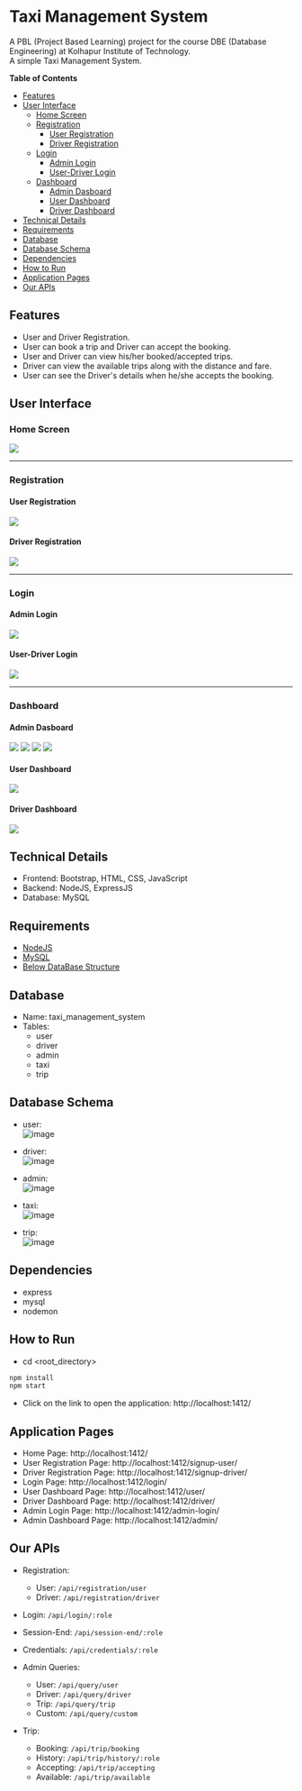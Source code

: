 <h1> Taxi Management System </h1>

A PBL (Project Based Learning) project for the course DBE (Database Engineering) at Kolhapur Institute of Technology.  
A simple Taxi Management System.

<!-- START doctoc generated TOC please keep comment here to allow auto update -->
<!-- DON'T EDIT THIS SECTION, INSTEAD RE-RUN doctoc TO UPDATE -->
**Table of Contents**

- [Features](#features)
- [User Interface](#user-interface)
  - [Home Screen](#home-screen)
  - [Registration](#registration)
    - [User Registration](#user-registration)
    - [Driver Registration](#driver-registration)
  - [Login](#login)
    - [Admin Login](#admin-login)
    - [User-Driver Login](#user-driver-login)
  - [Dashboard](#dashboard)
    - [Admin Dasboard](#admin-dasboard)
    - [User Dashboard](#user-dashboard)
    - [Driver Dashboard](#driver-dashboard)
- [Technical Details](#technical-details)
- [Requirements](#requirements)
- [Database](#database)
- [Database Schema](#database-schema)
- [Dependencies](#dependencies)
- [How to Run](#how-to-run)
- [Application Pages](#application-pages)
- [Our APIs](#our-apis)

<!-- END doctoc generated TOC please keep comment here to allow auto update -->


## Features

- User and Driver Registration.
- User can book a trip and Driver can accept the booking.
- User and Driver can view his/her booked/accepted trips.
- Driver can view the available trips along with the distance and fare.
- User can see the Driver's details when he/she accepts the booking.

## User Interface

### Home Screen
<img height="auto" src="./Documentation\UI\Home.jpg" />

<hr>

### Registration

#### User Registration 
<img  src="./Documentation\UI\registration-user.jpg"/>

#### Driver Registration 
<img  src="./Documentation\UI\registration-driverLicenceInfo.jpg"/>

<hr>

### Login

#### Admin Login
<img  src="./Documentation\UI\login-admin.jpg"/>

#### User-Driver Login 
<img  src="./Documentation\UI\login-userDriver.jpg"/>

<hr>

### Dashboard

#### Admin Dasboard
<img  src="./Documentation\UI\admin1.jpg"/>
<img  src="./Documentation\UI\Admin2.jpg"/>
<img  src="./Documentation\UI\Admin3.jpg"/>
<img  src="./Documentation\UI\Admin4.jpg"/>

#### User Dashboard 
<img  src="./Documentation\UI\dashboard-user.jpg"/>

#### Driver Dashboard 
<img  src="./Documentation\UI\dashboard-driver.jpg"/>

## Technical Details

- Frontend: Bootstrap, HTML, CSS, JavaScript
- Backend: NodeJS, ExpressJS
- Database: MySQL

## Requirements

- [NodeJS](https://nodejs.org/en/)
- [MySQL](https://www.mysql.com/)
- [Below DataBase Structure](#database "Database & Database Structure")

## Database

- Name: taxi_management_system
- Tables:
  - user
  - driver
  - admin
  - taxi
  - trip

## Database Schema

- user:  
![image](https://user-images.githubusercontent.com/66154908/144718389-f33644cc-db92-4d83-a423-b0d74cbdbaa1.png)

- driver:  
![image](https://user-images.githubusercontent.com/66154908/144718410-7401f1c3-b3fe-479d-9226-2d8a9b7a2e53.png)

- admin:  
![image](https://user-images.githubusercontent.com/66154908/144718433-06abc683-b65e-48e0-836f-f31179d2c751.png)

- taxi:  
![image](https://user-images.githubusercontent.com/66154908/144718471-236f7daa-728e-499c-b0ec-fcaf733f969d.png)

- trip:  
![image](https://user-images.githubusercontent.com/66154908/144718450-6b083140-6987-4ae8-9ad5-c32c16ca65c9.png)

## Dependencies

- express
- mysql
- nodemon

## How to Run

- cd <root_directory>
```bash
npm install
npm start
```
- Click on the link to open the application: http://localhost:1412/

## Application Pages

- Home Page: http://localhost:1412/
- User Registration Page: http://localhost:1412/signup-user/
- Driver Registration Page: http://localhost:1412/signup-driver/
- Login Page: http://localhost:1412/login/
- User Dashboard Page: http://localhost:1412/user/
- Driver Dashboard Page: http://localhost:1412/driver/
- Admin Login Page: http://localhost:1412/admin-login/
- Admin Dashboard Page: http://localhost:1412/admin/

## Our APIs

- Registration:
  - User: `/api/registration/user`
  - Driver: `/api/registration/driver`

- Login: `/api/login/:role`

- Session-End: `/api/session-end/:role`

- Credentials: `/api/credentials/:role`

- Admin Queries:
  - User: `/api/query/user`
  - Driver: `/api/query/driver`
  - Trip: `/api/query/trip`
  - Custom: `/api/query/custom`

- Trip:
  - Booking: `/api/trip/booking`
  - History: `/api/trip/history/:role`
  - Accepting: `/api/trip/accepting`
  - Available: `/api/trip/available`
